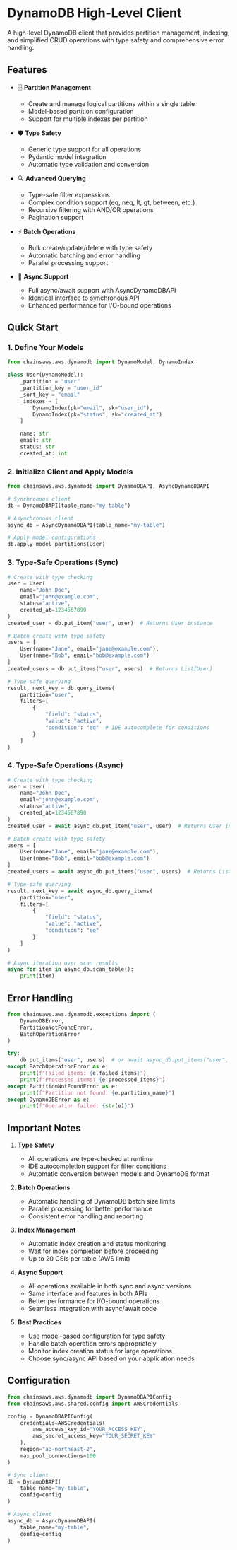 # DynamoDB High-Level Client

A high-level DynamoDB client that provides partition management, indexing, and simplified CRUD operations with type safety and comprehensive error handling.

## Features

- 🗄️ **Partition Management**

  - Create and manage logical partitions within a single table
  - Model-based partition configuration
  - Support for multiple indexes per partition

- 🛡️ **Type Safety**

  - Generic type support for all operations
  - Pydantic model integration
  - Automatic type validation and conversion

- 🔍 **Advanced Querying**

  - Type-safe filter expressions
  - Complex condition support (eq, neq, lt, gt, between, etc.)
  - Recursive filtering with AND/OR operations
  - Pagination support

- ⚡ **Batch Operations**

  - Bulk create/update/delete with type safety
  - Automatic batching and error handling
  - Parallel processing support

- 🔄 **Async Support**
  - Full async/await support with AsyncDynamoDBAPI
  - Identical interface to synchronous API
  - Enhanced performance for I/O-bound operations

## Quick Start

### 1. Define Your Models

```python
from chainsaws.aws.dynamodb import DynamoModel, DynamoIndex

class User(DynamoModel):
    _partition = "user"
    _partition_key = "user_id"
    _sort_key = "email"
    _indexes = [
        DynamoIndex(pk="email", sk="user_id"),
        DynamoIndex(pk="status", sk="created_at")
    ]

    name: str
    email: str
    status: str
    created_at: int
```

### 2. Initialize Client and Apply Models

```python
from chainsaws.aws.dynamodb import DynamoDBAPI, AsyncDynamoDBAPI

# Synchronous client
db = DynamoDBAPI(table_name="my-table")

# Asynchronous client
async_db = AsyncDynamoDBAPI(table_name="my-table")

# Apply model configurations
db.apply_model_partitions(User)
```

### 3. Type-Safe Operations (Sync)

```python
# Create with type checking
user = User(
    name="John Doe",
    email="john@example.com",
    status="active",
    created_at=1234567890
)
created_user = db.put_item("user", user)  # Returns User instance

# Batch create with type safety
users = [
    User(name="Jane", email="jane@example.com"),
    User(name="Bob", email="bob@example.com")
]
created_users = db.put_items("user", users)  # Returns List[User]

# Type-safe querying
result, next_key = db.query_items(
    partition="user",
    filters=[
        {
            "field": "status",
            "value": "active",
            "condition": "eq"  # IDE autocomplete for conditions
        }
    ]
)
```

### 4. Type-Safe Operations (Async)

```python
# Create with type checking
user = User(
    name="John Doe",
    email="john@example.com",
    status="active",
    created_at=1234567890
)
created_user = await async_db.put_item("user", user)  # Returns User instance

# Batch create with type safety
users = [
    User(name="Jane", email="jane@example.com"),
    User(name="Bob", email="bob@example.com")
]
created_users = await async_db.put_items("user", users)  # Returns List[User]

# Type-safe querying
result, next_key = await async_db.query_items(
    partition="user",
    filters=[
        {
            "field": "status",
            "value": "active",
            "condition": "eq"
        }
    ]
)

# Async iteration over scan results
async for item in async_db.scan_table():
    print(item)
```

## Error Handling

```python
from chainsaws.aws.dynamodb.exceptions import (
    DynamoDBError,
    PartitionNotFoundError,
    BatchOperationError
)

try:
    db.put_items("user", users)  # or await async_db.put_items("user", users)
except BatchOperationError as e:
    print(f"Failed items: {e.failed_items}")
    print(f"Processed items: {e.processed_items}")
except PartitionNotFoundError as e:
    print(f"Partition not found: {e.partition_name}")
except DynamoDBError as e:
    print(f"Operation failed: {str(e)}")
```

## Important Notes

1. **Type Safety**

   - All operations are type-checked at runtime
   - IDE autocompletion support for filter conditions
   - Automatic conversion between models and DynamoDB format

2. **Batch Operations**

   - Automatic handling of DynamoDB batch size limits
   - Parallel processing for better performance
   - Consistent error handling and reporting

3. **Index Management**

   - Automatic index creation and status monitoring
   - Wait for index completion before proceeding
   - Up to 20 GSIs per table (AWS limit)

4. **Async Support**

   - All operations available in both sync and async versions
   - Same interface and features in both APIs
   - Better performance for I/O-bound operations
   - Seamless integration with async/await code

5. **Best Practices**
   - Use model-based configuration for type safety
   - Handle batch operation errors appropriately
   - Monitor index creation status for large operations
   - Choose sync/async API based on your application needs

## Configuration

```python
from chainsaws.aws.dynamodb import DynamoDBAPIConfig
from chainsaws.aws.shared.config import AWSCredentials

config = DynamoDBAPIConfig(
    credentials=AWSCredentials(
        aws_access_key_id="YOUR_ACCESS_KEY",
        aws_secret_access_key="YOUR_SECRET_KEY"
    ),
    region="ap-northeast-2",
    max_pool_connections=100
)

# Sync client
db = DynamoDBAPI(
    table_name="my-table",
    config=config
)

# Async client
async_db = AsyncDynamoDBAPI(
    table_name="my-table",
    config=config
)
```
